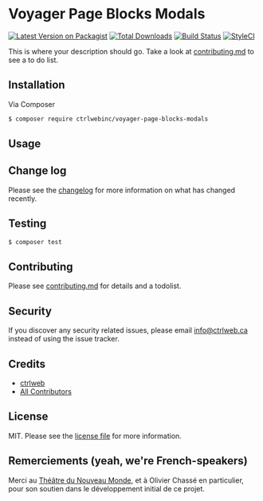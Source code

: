 # Voyager Page Blocks Modals

[![Latest Version on Packagist][ico-version]][link-packagist]
[![Total Downloads][ico-downloads]][link-downloads]
[![Build Status][ico-travis]][link-travis]
[![StyleCI][ico-styleci]][link-styleci]

This is where your description should go. Take a look at [contributing.md](contributing.md) to see a to do list.

## Installation

Via Composer

``` bash
$ composer require ctrlwebinc/voyager-page-blocks-modals
```

## Usage

## Change log

Please see the [changelog](changelog.md) for more information on what has changed recently.

## Testing

``` bash
$ composer test
```

## Contributing

Please see [contributing.md](contributing.md) for details and a todolist.

## Security

If you discover any security related issues, please email info@ctrlweb.ca instead of using the issue tracker.

## Credits

- [ctrlweb][link-author]
- [All Contributors][link-contributors]

## License

MIT. Please see the [license file](license.md) for more information.

## Remerciements (yeah, we're French-speakers)

Merci au [Théâtre du Nouveau Monde][link-tnm], et à Olivier Chassé en particulier, pour son soutien dans le 
développement initial de ce projet. 

[ico-version]: https://img.shields.io/packagist/v/ctrlwebinc/voyager-page-blocks-modals.svg?style=flat-square
[ico-downloads]: https://img.shields.io/packagist/dt/ctrlwebinc/voyager-page-blocks-modals.svg?style=flat-square
[ico-travis]: https://img.shields.io/travis/ctrlwebinc/voyager-page-blocks-modals/master.svg?style=flat-square
[ico-styleci]: https://styleci.io/repos/179335461/shield

[link-packagist]: https://packagist.org/packages/ctrlwebinc/voyager-page-blocks-modals
[link-downloads]: https://packagist.org/packages/ctrlwebinc/voyager-page-blocks-modals
[link-travis]: https://travis-ci.org/ctrlwebinc/voyager-page-blocks-modals
[link-styleci]: https://styleci.io/repos/179335461
[link-author]: https://github.com/ctrlwebinc
[link-contributors]: ../../contributors
[link-tnm]: https://www.tnm.qc.ca
